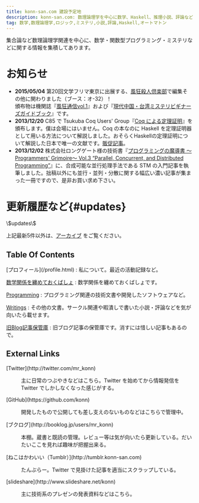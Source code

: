 ```yaml
---
title: konn-san.com 建設予定地
description: konn-san.com: 数理論理学を中心に数学、Haskell、推理小説、評論など。
tag: 数学,数理論理学,ロジック,ミステリ,小説,評論,Haskell,オートマトン
---
```


集合論など数理論理学関連を中心に、数学・関数型プログラミング・ミステリなどに関する情報を集積してあります。

お知らせ
=======
* **2015/05/04** 第20回文学フリマ東京に出展する、[風狂殺人倶楽部](http://fukyomurderclub.web.fc2.com/)で編集その他に関わりました（ブース：オ-32）！  
  頒布物は機関誌『[風狂通信vol.1](http://fukyomurderclub.web.fc2.com/publications.html#fukyo-vol-1)』および『[現代中国・台湾ミステリビギナーズガイドブック](http://fukyomurderclub.web.fc2.com/publications.html#chinese-mystery-printed)』です。
* **2013/12/20** C85 で Tsukuba Coq Users' Group『[Coq による定理証明](http://tcug.jp/books/2013-12/)』を頒布します。僕は会場にはいません。Coq の本なのに Haskell を定理証明器として用いる方法について解説しました。おそらくHaskellの定理証明について解説した日本で唯一の文献です。[販促記事](prog/2013-advent-calendar.html)。
* **2013/12/02** 株式会社ロングゲート様の技術書『[プログラミングの魔導書 〜Programmers' Grimoire〜 Vol.3 “Parallel, Concurrent, and Distributed Programming”](http://longgate.co.jp/books/grimoire-vol3.html)』に、合成可能な並行処理手法である STM の入門記事を執筆しました。拙稿以外にも並行・並列・分散に関する幅広い濃い記事が集まった一冊ですので、是非お買い求め下さい。


更新履歴など{#updates}
==========

<dl>\$updates\$</dl>

上記最新5件以外は、[アーカイブ](./archive.html) をご覧ください。

<div class="row-fluid">

<div class="span6">
<h2 id="toc">Table Of Contents</h2>
[プロフィール](/profile.html)
:    私について。最近の活動記録など。

[数学関係を纏めておくばしょ](/math)
:    数学関係を纏めておくばしょです。

[Programming](/prog)
:    プログラミング関連の技術文書や開発したソフトウェアなど。

[Writings](/writing)
:    その他の文書。サークル関連や暇潰しで書いた小説・評論などを気が向いたら載せます。

[旧Blog記事保管庫](/articles)
:    旧ブログ記事の保管庫です。消すには惜しい記事もあるので。
</div>

<div class="span6">

<h2 id="links">External Links</h2>

<dl>
<dt>[Twitter](http://twitter.com/mr_konn)</dt>
<dd><p>主に日常のつぶやきなどはこちら。Twitter を始めてから情報発信を Twitter でしかしなくなった感じがする。</p></dd>
<dt>[GitHub](https://github.com/konn)</dt>
<dd><p>開発したもので公開しても差し支えのないものなどはこちらで管理中。</p></dd>
<dt>[ブクログ](http://booklog.jp/users/mr_konn)</dt>
<dd><p>本棚。蔵書と既読の管理。レビュー等は気が向いたら更新している。だいたいここを見れば趣味が把握出来る。</p></dd>
<dt>[ねこはかわいい（Tumblr）](http://tumblr.konn-san.com)</dt>
<dd><p>たんぶらー。Twitter で見掛けた記事を適当にスクラップしている。</p></dd>
<dt>[slideshare](http://www.slideshare.net/konn)
<dd><p>主に技術系のプレゼンの発表資料などはこちら。</p></dd>
</dl>
</div>
</div>
